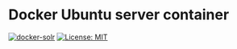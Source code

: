 # Docker Ubuntu server container


[![docker-solr](https://img.shields.io/badge/spy86-ubuntu-blue.svg)](https://cloud.docker.com/repository/docker/spy86/ubuntu) [![License: MIT](https://img.shields.io/badge/License-MIT-yellow.svg)](https://opensource.org/licenses/MIT) 
